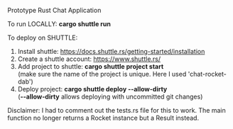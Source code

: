 Prototype Rust Chat Application

To run LOCALLY: **cargo shuttle run**

To deploy on SHUTTLE:
1. Install shuttle: https://docs.shuttle.rs/getting-started/installation
2. Create a shuttle account: https://www.shuttle.rs/
3. Add project to shuttle: **cargo shuttle project start**  
   (make sure the name of the project is unique. Here I used 'chat-rocket-dab')
4. Deploy project: **cargo shuttle deploy --allow-dirty**  
   (**--allow-dirty** allows deploying with uncommitted git changes)

Disclaimer: I had to comment out the tests.rs file for this to work. The main function no longer returns a Rocket instance but a Result instead.
